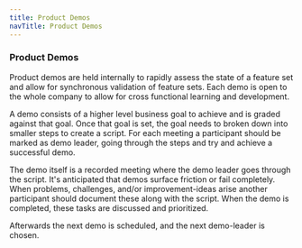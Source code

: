 ```yaml
---
title: Product Demos
navTitle: Product Demos
---
```


### Product Demos

Product demos are held internally to rapidly assess the state of a feature set
and allow for synchronous validation of feature sets. Each demo is open to the
whole company to allow for cross functional learning and development.

A demo consists of a higher level business goal to achieve and is graded against
that goal. Once that goal is set, the goal needs to broken down into smaller
steps to create a script. For each meeting a participant should be marked as
demo leader, going through the steps and try and achieve a successful demo.

The demo itself is a recorded meeting where the demo leader goes through the
script. It's anticipated that demos surface friction or fail completely. When
problems, challenges, and/or improvement-ideas arise another participant should
document these along with the script. When the demo is completed, these tasks
are discussed and prioritized.

Afterwards the next demo is scheduled, and the next demo-leader is chosen.